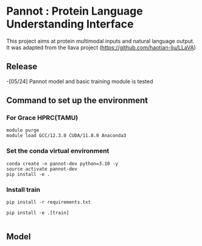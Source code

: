 # Pannot : Protein Language Understanding Interface

This project aims at protein multimodal inputs and natural language output. It was adapted from the llava project (https://github.com/haotian-liu/LLaVA)

## Release


-[05/24] Pannot model and basic training module is tested

## Command to set up the environment 


### For Grace HPRC(TAMU)
```
module purge
module load GCC/12.3.0 CUDA/11.8.0 Anaconda3
```

### Set the conda virtual environment
```
conda create -n pannot-dev python=3.10 -y
source activate pannot-dev
pip install -e .

```

### Install train

```
pip install -r requirements.txt

pip install -e .[train]


```

## Model

